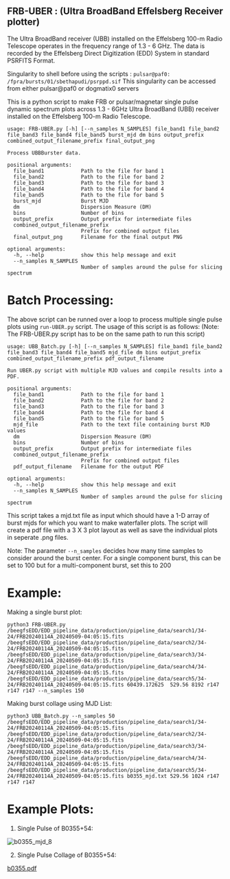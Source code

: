 ## FRB-UBER : (**U**ltra **B**roadBand **E**ffelsberg **R**eceiver plotter)
The Ultra BroadBand receiver (UBB) installed on the Effelsberg 100-m Radio Telescope operates in the frequency range of 1.3 - 6 GHz.
The data is recorded by the Effelsberg Direct Digitization (EDD) System in standard PSRFITS Format. 

Singularity to shell before using the scripts : ``` pulsar@paf0: /fpra/bursts/01/sbethapudi/psrppd.sif ```
This singularity can be accessed from either pulsar@paf0 or dogmatix0 servers

This is a python script to make FRB or pulsar/magnetar single pulse dynamic spectrum plots across 1.3 - 6GHz Ultra BroadBand (UBB) receiver installed on the 
Effelsberg 100-m Radio Telescope. 
```
usage: FRB-UBER.py [-h] [--n_samples N_SAMPLES] file_band1 file_band2 file_band3 file_band4 file_band5 burst_mjd dm bins output_prefix combined_output_filename_prefix final_output_png

Process UBBBurster data.

positional arguments:
  file_band1            Path to the file for band 1
  file_band2            Path to the file for band 2
  file_band3            Path to the file for band 3
  file_band4            Path to the file for band 4
  file_band5            Path to the file for band 5
  burst_mjd             Burst MJD
  dm                    Dispersion Measure (DM)
  bins                  Number of bins
  output_prefix         Output prefix for intermediate files
  combined_output_filename_prefix
                        Prefix for combined output files
  final_output_png      Filename for the final output PNG

optional arguments:
  -h, --help            show this help message and exit
  --n_samples N_SAMPLES
                        Number of samples around the pulse for slicing spectrum
```

# Batch Processing:
The above script can be runned over a loop to process multiple single pulse plots using ```run-UBER.py``` script.
The usage of this script is as follows:
(Note: The FRB-UBER.py script has to be on the same path to run this script)

```
usage: UBB_Batch.py [-h] [--n_samples N_SAMPLES] file_band1 file_band2 file_band3 file_band4 file_band5 mjd_file dm bins output_prefix combined_output_filename_prefix pdf_output_filename

Run UBER.py script with multiple MJD values and compile results into a PDF.

positional arguments:
  file_band1            Path to the file for band 1
  file_band2            Path to the file for band 2
  file_band3            Path to the file for band 3
  file_band4            Path to the file for band 4
  file_band5            Path to the file for band 5
  mjd_file              Path to the text file containing burst MJD values
  dm                    Dispersion Measure (DM)
  bins                  Number of bins
  output_prefix         Output prefix for intermediate files
  combined_output_filename_prefix
                        Prefix for combined output files
  pdf_output_filename   Filename for the output PDF

optional arguments:
  -h, --help            show this help message and exit
  --n_samples N_SAMPLES
                        Number of samples around the pulse for slicing spectrum

```
This script takes a mjd.txt file as input which should have a 1-D array of burst mjds for which you want to make waterfaller plots.
The script will create a pdf file with a 3 X 3 plot layout as well as save the individual plots in seperate .png files.

Note: The parameter ```--n_samples``` decides how many time samples to consider around the burst center. For a single component burst,
this can be set to 100 but for a multi-component burst, set this to 200


# Example:
Making a single burst plot: 
```
python3 FRB-UBER.py /beegfsEDD/EDD_pipeline_data/production/pipeline_data/search1/34-24/FRB20240114A_20240509-04:05:15.fits /beegfsEDD/EDD_pipeline_data/production/pipeline_data/search2/34-24/FRB20240114A_20240509-04:05:15.fits /beegfsEDD/EDD_pipeline_data/production/pipeline_data/search3/34-24/FRB20240114A_20240509-04:05:15.fits /beegfsEDD/EDD_pipeline_data/production/pipeline_data/search4/34-24/FRB20240114A_20240509-04:05:15.fits /beegfsEDD/EDD_pipeline_data/production/pipeline_data/search5/34-24/FRB20240114A_20240509-04:05:15.fits 60439.172625  529.56 8192 r147 r147 r147 --n_samples 150
```

Making burst collage using MJD List:
```
python3 UBB_Batch.py --n_samples 50 /beegfsEDD/EDD_pipeline_data/production/pipeline_data/search1/34-24/FRB20240114A_20240509-04:05:15.fits /beegfsEDD/EDD_pipeline_data/production/pipeline_data/search2/34-24/FRB20240114A_20240509-04:05:15.fits /beegfsEDD/EDD_pipeline_data/production/pipeline_data/search3/34-24/FRB20240114A_20240509-04:05:15.fits /beegfsEDD/EDD_pipeline_data/production/pipeline_data/search4/34-24/FRB20240114A_20240509-04:05:15.fits /beegfsEDD/EDD_pipeline_data/production/pipeline_data/search5/34-24/FRB20240114A_20240509-04:05:15.fits b0355_mjd.txt 529.56 1024 r147 r147 r147
```

# Example Plots:
1) Single Pulse of B0355+54:
 

![b0355_mjd_8](https://github.com/user-attachments/assets/caff9dba-7548-40bc-a0cc-5da18301dbd7)

2) Single Pulse Collage of B0355+54:

[b0355.pdf](https://github.com/user-attachments/files/16781544/b0355.pdf)
